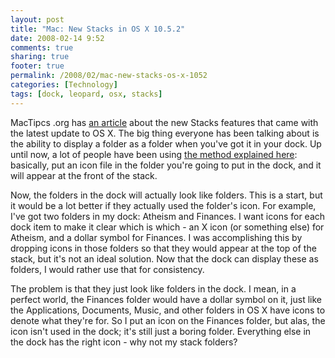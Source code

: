 ```yaml
---
layout: post
title: "Mac: New Stacks in OS X 10.5.2"
date: 2008-02-14 9:52
comments: true
sharing: true
footer: true
permalink: /2008/02/mac-new-stacks-os-x-1052
categories: [Technology]
tags: [dock, leopard, osx, stacks]
---
```

MacTipcs .org has <a href="http://www.mactips.org/archives/2008/02/11/getting-to-know-the-new-stacks/">an article</a> about the new Stacks features that came with the latest update to OS X.  The big thing everyone has been talking about is the ability to display a folder as a folder when you've got it in your dock.  Up until now, a lot of people have been using <a href="http://t.ecksdee.org/post/19001860">the method explained here</a>: basically, put an icon file in the folder you're going to put in the dock, and it will appear at the front of the stack.

Now, the folders in the dock will actually look like folders.  This is a start, but it would be a lot better if they actually used the folder's icon.  For example, I've got two folders in my dock: Atheism and Finances.  I want icons for each dock item to make it clear which is which - an X icon (or something else) for Atheism, and a dollar symbol for Finances.  I was accomplishing this by dropping icons in those folders so that they would appear at the top of the stack, but it's not an ideal solution.  Now that the dock can display these as folders, I would rather use that for consistency.

The problem is that they just look like folders in the dock.  I mean, in a perfect world, the Finances folder would have a dollar symbol on it, just like the Applications, Documents, Music, and other folders in OS X have icons to denote what they're for.  So I put an icon on the Finances folder, but alas, the icon isn't used in the dock; it's still just a boring folder.  Everything else in the dock has the right icon - why not my stack folders?
